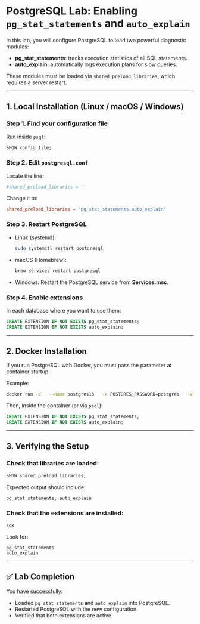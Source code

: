 # PostgreSQL Lab: Enabling `pg_stat_statements` and `auto_explain`

In this lab, you will configure PostgreSQL to load two powerful diagnostic modules:

- **pg_stat_statements**: tracks execution statistics of all SQL statements.
- **auto_explain**: automatically logs execution plans for slow queries.

These modules must be loaded via `shared_preload_libraries`, which requires a server restart.

---

## 1. Local Installation (Linux / macOS / Windows)

### Step 1. Find your configuration file
Run inside `psql`:
```sql
SHOW config_file;
```

### Step 2. Edit `postgresql.conf`
Locate the line:
```conf
#shared_preload_libraries = ''
```
Change it to:
```conf
shared_preload_libraries = 'pg_stat_statements,auto_explain'
```

### Step 3. Restart PostgreSQL
- Linux (systemd):
  ```bash
  sudo systemctl restart postgresql
  ```
- macOS (Homebrew):
  ```bash
  brew services restart postgresql
  ```
- Windows:
  Restart the PostgreSQL service from **Services.msc**.

### Step 4. Enable extensions
In each database where you want to use them:
```sql
CREATE EXTENSION IF NOT EXISTS pg_stat_statements;
CREATE EXTENSION IF NOT EXISTS auto_explain;
```

---

## 2. Docker Installation

If you run PostgreSQL with Docker, you must pass the parameter at container startup.

Example:
```bash
docker run -d   --name postgres16   -e POSTGRES_PASSWORD=postgres   -v pgdata:/var/lib/postgresql/data   -p 5432:5432   postgres:16   -c shared_preload_libraries=pg_stat_statements,auto_explain
```

Then, inside the container (or via `psql`):
```sql
CREATE EXTENSION IF NOT EXISTS pg_stat_statements;
CREATE EXTENSION IF NOT EXISTS auto_explain;
```

---

## 3. Verifying the Setup

### Check that libraries are loaded:
```sql
SHOW shared_preload_libraries;
```
Expected output should include:
```
pg_stat_statements, auto_explain
```

### Check that the extensions are installed:
```sql
\dx
```
Look for:
```
pg_stat_statements
auto_explain
```

---

## ✅ Lab Completion

You have successfully:
- Loaded `pg_stat_statements` and `auto_explain` into PostgreSQL.
- Restarted PostgreSQL with the new configuration.
- Verified that both extensions are active.
